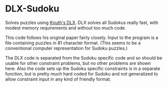 DLX-Sudoku
==========
Solves puzzles using [Knuth's DLX](http://en.wikipedia.org/wiki/Dancing_Links).  DLX solves all Sudokus really fast, with modest memory requirements and without too much code.

This code follows his original paper fairly closely. Input to the program is a file containing puzzles in 81 character format. (This seems to be a conventional computer representation for Sudoku puzzles.)

The DLX code is separated from the Sudoku specific code and so should be usable for other constraint problems, but no other problems are shown here.  Also the code sets up the Sudoku specific constraints is in a separate function, but is pretty much hard coded for Sudoku and not generalized to allow constraint input in any kind of friendly format.

